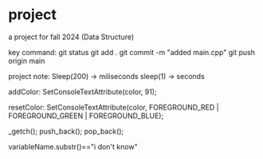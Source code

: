 # project
a project for fall 2024 (Data Structure)

key command:
git status
git add .
git commit -m "added main.cpp"
git push origin main


project note:
Sleep(200) -> miliseconds
sleep(1) -> seconds

addColor:
SetConsoleTextAttribute(color, 91);

resetColor:
SetConsoleTextAttribute(color, FOREGROUND_RED | FOREGROUND_GREEN | FOREGROUND_BLUE);

_getch();
push_back();
pop_back();

variableName.substr()=="i don't know"